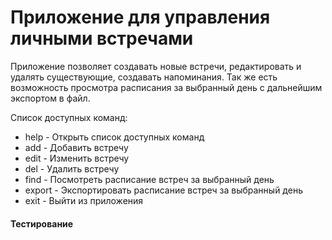 # Приложение для управления личными встречами

Приложение позволяет создавать новые встречи, редактировать и удалять существующие, создавать напоминания. Так же есть возможность просмотра расписания за выбранный день с дальнейшим экспортом в файл.

Список доступных команд:
* help     - Открыть список доступных команд
* add      - Добавить встречу
* edit     - Изменить встречу
* del      - Удалить встречу
* find     - Посмотреть расписание встреч за выбранный день
* export   - Экспортировать расписание встреч за выбранный день
* exit     - Выйти из приложения

#### Тестирование
